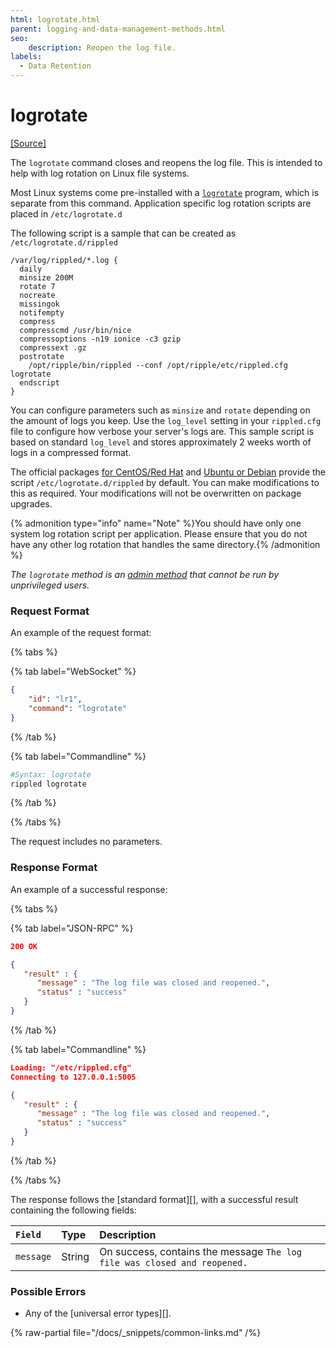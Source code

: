 ```yaml
---
html: logrotate.html
parent: logging-and-data-management-methods.html
seo:
    description: Reopen the log file.
labels:
  - Data Retention
---
```

# logrotate
[[Source]](https://github.com/XRPLF/rippled/blob/1e01cd34f7a216092ed779f291b43324c167167a/src/xrpld/rpc/handlers/LogRotate.cpp "Source")

The `logrotate` command closes and reopens the log file. This is intended to help with log rotation on Linux file systems.

Most Linux systems come pre-installed with a [`logrotate`](https://linux.die.net/man/8/logrotate) program, which is separate from this command. Application specific log rotation scripts are placed in `/etc/logrotate.d`

The following script is a sample that can be created as `/etc/logrotate.d/rippled`

```logrotate
/var/log/rippled/*.log {
  daily
  minsize 200M
  rotate 7
  nocreate
  missingok
  notifempty
  compress
  compresscmd /usr/bin/nice
  compressoptions -n19 ionice -c3 gzip
  compressext .gz
  postrotate
    /opt/ripple/bin/rippled --conf /opt/ripple/etc/rippled.cfg logrotate
  endscript
}
```

You can configure parameters such as `minsize` and `rotate` depending on the amount of logs you keep. Use the `log_level` setting in your `rippled.cfg` file to configure how verbose your server's logs are. This sample script is based on standard `log_level` and stores approximately 2 weeks worth of logs in a compressed format.

The official packages [for CentOS/Red Hat](../../../../infrastructure/installation/install-rippled-on-centos-rhel-with-yum.md) and [Ubuntu or Debian](../../../../infrastructure/installation/install-rippled-on-ubuntu.md) provide the script `/etc/logrotate.d/rippled` by default. You can make modifications to this as required. Your modifications will not be overwritten on package upgrades. <!-- STYLE_OVERRIDE: will -->

{% admonition type="info" name="Note" %}You should have only one system log rotation script per application. Please ensure that you do not have any other log rotation that handles the same directory.{% /admonition %}

_The `logrotate` method is an [admin method](../index.md) that cannot be run by unprivileged users._

### Request Format
An example of the request format:

{% tabs %}

{% tab label="WebSocket" %}
```json
{
    "id": "lr1",
    "command": "logrotate"
}
```
{% /tab %}

{% tab label="Commandline" %}
```sh
#Syntax: logrotate
rippled logrotate
```
{% /tab %}

{% /tabs %}

The request includes no parameters.

### Response Format

An example of a successful response:

{% tabs %}

{% tab label="JSON-RPC" %}
```json
200 OK

{
   "result" : {
      "message" : "The log file was closed and reopened.",
      "status" : "success"
   }
}

```
{% /tab %}

{% tab label="Commandline" %}
```json
Loading: "/etc/rippled.cfg"
Connecting to 127.0.0.1:5005

{
   "result" : {
      "message" : "The log file was closed and reopened.",
      "status" : "success"
   }
}

```
{% /tab %}

{% /tabs %}

The response follows the [standard format][], with a successful result containing the following fields:

| `Field`   | Type   | Description                                             |
|:----------|:-------|:--------------------------------------------------------|
| `message` | String | On success, contains the message `The log file was closed and reopened.` |

### Possible Errors

* Any of the [universal error types][].

{% raw-partial file="/docs/_snippets/common-links.md" /%}
